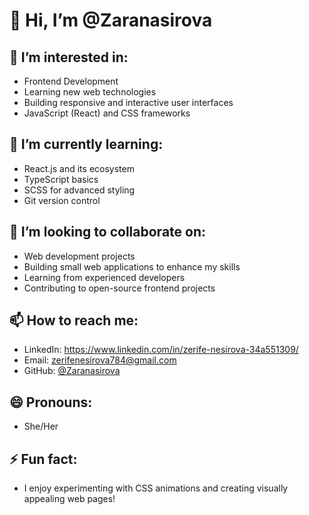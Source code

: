 # 👋 Hi, I’m @Zaranasirova

## 👀 I’m interested in:
- Frontend Development
- Learning new web technologies
- Building responsive and interactive user interfaces
- JavaScript (React) and CSS frameworks

## 🌱 I’m currently learning:
- React.js and its ecosystem
- TypeScript basics
- SCSS for advanced styling
- Git version control

## 💞️ I’m looking to collaborate on:
- Web development projects
- Building small web applications to enhance my skills
- Learning from experienced developers
- Contributing to open-source frontend projects

## 📫 How to reach me:
- LinkedIn: https://www.linkedin.com/in/zerife-nesirova-34a551309/
- Email: zerifenesirova784@gmail.com
- GitHub: [@Zaranasirova](https://github.com/Zaranasirova)

## 😄 Pronouns:
- She/Her

## ⚡ Fun fact:
- I enjoy experimenting with CSS animations and creating visually appealing web pages!


